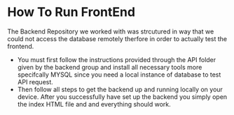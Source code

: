 # How To Run FrontEnd

The Backend Repository we worked with was strcutured in way that we could not access the database remotely therfore in order to actually test the frontend.

- You must first follow the instructions provided through the API folder given by the backend group and install all necessary tools more specifcally MYSQL since you need a local instance of database to test API request.
- Then follow all steps to get the backend up and running locally on your device. After you successfully have set up the backend you simply open the index HTML file and and everything should work.
